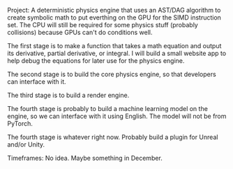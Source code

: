 Project: A deterministic physics engine that uses an AST/DAG algorithm to create symbolic math to put everthing on the GPU for the SIMD instruction set. The CPU will still be required for some physics stuff (probably collisions) because GPUs can't do conditions well.

The first stage is to make a function that takes a math equation and output its derivative, partial derivative, or integral. I will build a small website app to help debug the equations for later use for the physics engine.

The second stage is to build the core physics engine, so that developers can interface with it.

The third stage is to build a render engine.

The fourth stage is probably to build a machine learning model on the engine, so we can interface with it using English. The model will not be from PyTorch.

The fourth stage is whatever right now. Probably build a plugin for Unreal and/or Unity.

Timeframes: No idea. Maybe something in December.